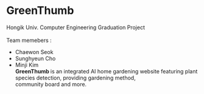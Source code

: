 # GreenThumb
Hongik Univ. Computer Engineering Graduation Project <br><br>
Team memebers : 
- Chaewon Seok
- Sunghyeun Cho
- Minji Kim <br>
<b> GreenThumb </b> is an integrated AI home gardening website
featuring plant species detection, providing gardening method, <br> community board and more.<br>




